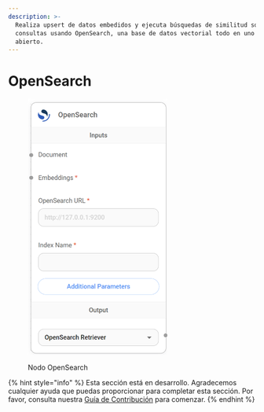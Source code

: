 ```yaml
---
description: >-
  Realiza upsert de datos embedidos y ejecuta búsquedas de similitud sobre
  consultas usando OpenSearch, una base de datos vectorial todo en uno de código
  abierto.
---
```


# OpenSearch

<figure><img src="../../../../.gitbook/assets/image (162).png" alt="" width="284"><figcaption><p>Nodo OpenSearch</p></figcaption></figure>

{% hint style="info" %}
Esta sección está en desarrollo. Agradecemos cualquier ayuda que puedas proporcionar para completar esta sección. Por favor, consulta nuestra [Guía de Contribución](../../../../contributing/) para comenzar.
{% endhint %}
